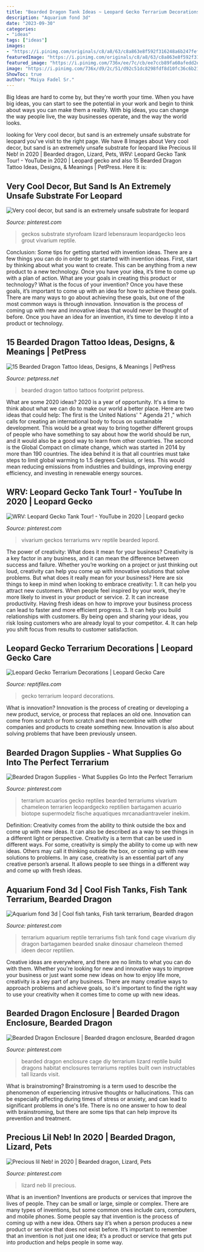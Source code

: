 ```yaml
---
title: "Bearded Dragon Tank Ideas ~ Leopard Gecko Terrarium Decorations"
description: "Aquarium fond 3d"
date: "2023-09-30"
categories:
- "ideas"
tags: ["ideas"]
images:
- "https://i.pinimg.com/originals/c8/a8/63/c8a863e8f592f316248a6b247fefce18.jpg"
featuredImage: "https://i.pinimg.com/originals/c8/a8/63/c8a863e8f592f316248a6b247fefce18.jpg"
featured_image: "https://i.pinimg.com/736x/ee/7c/cb/ee7ccb89fa60afedd2e21beb89713030.jpg"
image: "https://i.pinimg.com/736x/d9/2c/51/d92c51dc8298fdf8d10fc36c6b21042a.jpg"
ShowToc: true
author: "Maiya Fadel Sr."
---
```



Big Ideas are hard to come by, but they're worth your time. When you have big ideas, you can start to see the potential in your work and begin to think about ways you can make them a reality. With big ideas, you can change the way people live, the way businesses operate, and the way the world looks.

	

		
looking for Very cool decor, but sand is an extremely unsafe substrate for leopard you've visit to the right page. We have 8 Images about Very cool decor, but sand is an extremely unsafe substrate for leopard like Precious lil Neb! in 2020 | Bearded dragon, Lizard, Pets, WRV: Leopard Gecko Tank Tour! - YouTube in 2020 | Leopard gecko and also 15 Bearded Dragon Tattoo Ideas, Designs, &amp; Meanings | PetPress. Here it is:
		
    
## Very Cool Decor, But Sand Is An Extremely Unsafe Substrate For Leopard

<img loading=lazy src="https://i.pinimg.com/736x/ca/78/61/ca78613700548243dd53b5119a3f74a3.jpg" onerror="this.onerror=null;this.src='https://tse1.mm.bing.net/th?id=OIP._ZU0qdAlOUvN6Ku21egRKgHaFj&amp;pid=15.1';" alt="Very cool decor, but sand is an extremely unsafe substrate for leopard">

_Source: pinterest.com_

>geckos substrate styrofoam lizard lebensraum leopardgecko leos grout vivarium reptile. 

	

Conclusion: Some tips for getting started with invention ideas.
There are a few things you can do in order to get started with invention ideas. First, start by thinking about what you want to create. This can be anything from a new product to a new technology. Once you have your idea, it’s time to come up with a plan of action. What are your goals in creating this product or technology? What is the focus of your invention? Once you have these goals, it’s important to come up with an idea for how to achieve these goals. There are many ways to go about achieving these goals, but one of the most common ways is through innovation. Innovation is the process of coming up with new and innovative ideas that would never be thought of before. Once you have an idea for an invention, it’s time to develop it into a product or technology.

    
## 15 Bearded Dragon Tattoo Ideas, Designs, &amp; Meanings | PetPress

<img loading=lazy src="https://cdn.petpress.net/wp-content/uploads/2020/03/12025536/bearded-dragon-footprint-tattoo-cool.jpg" onerror="this.onerror=null;this.src='https://tse2.mm.bing.net/th?id=OIP.Y0MTQk08zT95UFg6Xu-rLQHaJ4&amp;pid=15.1';" alt="15 Bearded Dragon Tattoo Ideas, Designs, &amp; Meanings | PetPress">

_Source: petpress.net_

>bearded dragon tattoo tattoos footprint petpress. 

	

What are some 2020 ideas?
2020 is a year of opportunity. It's a time to think about what we can do to make our world a better place. Here are two ideas that could help: 
The first is the United Nations' " Agenda 21 ," which calls for creating an international body to focus on sustainable development. This would be a great way to bring together different groups of people who have something to say about how the world should be run, and it would also be a good way to learn from other countries. 
The second is the Global Compact on climate change, which was started in 2014 by more than 190 countries. The idea behind it is that all countries must take steps to limit global warming to 1.5 degrees Celsius, or less. This would mean reducing emissions from industries and buildings, improving energy efficiency, and investing in renewable energy sources.

    
## WRV: Leopard Gecko Tank Tour! - YouTube In 2020 | Leopard Gecko

<img loading=lazy src="https://i.pinimg.com/736x/ee/7c/cb/ee7ccb89fa60afedd2e21beb89713030.jpg" onerror="this.onerror=null;this.src='https://tse2.mm.bing.net/th?id=OIP.dcuSL_p674x8wOFKpN4JigHaEK&amp;pid=15.1';" alt="WRV: Leopard Gecko Tank Tour! - YouTube in 2020 | Leopard gecko">

_Source: pinterest.com_

>vivarium geckos terrariums wrv reptile bearded lepord. 

	

The power of creativity: What does it mean for your business?
Creativity is a key factor in any business, and it can mean the difference between success and failure. Whether you’re working on a project or just thinking out loud, creativity can help you come up with innovative solutions that solve problems. But what does it really mean for your business? Here are six things to keep in mind when looking to embrace creativity: 1. It can help you attract new customers. When people feel inspired by your work, they’re more likely to invest in your product or service. 2. It can increase productivity. Having fresh ideas on how to improve your business process can lead to faster and more efficient progress. 3. It can help you build relationships with customers. By being open and sharing your ideas, you risk losing customers who are already loyal to your competitor. 4. It can help you shift focus from results to customer satisfaction.

    
## Leopard Gecko Terrarium Decorations | Leopard Gecko Care

<img loading=lazy src="https://i0.wp.com/reptifiles.com/wp-content/uploads/2017/06/292J.jpg?fit=905%2C569&amp;ssl=1" onerror="this.onerror=null;this.src='https://tse3.mm.bing.net/th?id=OIP.E6oFtKJ2jR_0xljWiM8JsAHaEq&amp;pid=15.1';" alt="Leopard Gecko Terrarium Decorations | Leopard Gecko Care">

_Source: reptifiles.com_

>gecko terrarium leopard decorations. 

	

What is innovation?
Innovation is the process of creating or developing a new product, service, or process that replaces an old one. Innovation can come from scratch or from scratch and then recombine with other companies and products to create something new. Innovation is also about solving problems that have been previously unseen.

    
## Bearded Dragon Supplies - What Supplies Go Into The Perfect Terrarium

<img loading=lazy src="https://i.pinimg.com/originals/c8/a8/63/c8a863e8f592f316248a6b247fefce18.jpg" onerror="this.onerror=null;this.src='https://tse2.mm.bing.net/th?id=OIP._MXvW2qlM8i2FKbfgcJ_ugHaJ4&amp;pid=15.1';" alt="Bearded Dragon Supplies - What Supplies Go Into the Perfect Terrarium">

_Source: pinterest.com_

>terrarium acuarios gecko reptiles bearded terrariums vivarium chameleon terrarien leopardgecko reptilien bartagamen acuario biotope supermodelz fische aquatiques mrcanadiantraveler inekim. 

	

Definition: Creativity comes from the ability to think outside the box and come up with new ideas. It can also be described as a way to see things in a different light or perspective.
Creativity is a term that can be used in different ways. For some, creativity is simply the ability to come up with new ideas. Others may call it thinking outside the box, or coming up with new solutions to problems. In any case, creativity is an essential part of any creative person’s arsenal. It allows people to see things in a different way and come up with fresh ideas.

    
## Aquarium Fond 3d | Cool Fish Tanks, Fish Tank Terrarium, Bearded Dragon

<img loading=lazy src="https://i.pinimg.com/736x/d9/2c/51/d92c51dc8298fdf8d10fc36c6b21042a.jpg" onerror="this.onerror=null;this.src='https://tse3.mm.bing.net/th?id=OIP.x4CjV1DUaAcapf332ecDDgHaJ3&amp;pid=15.1';" alt="Aquarium fond 3d | Cool fish tanks, Fish tank terrarium, Bearded dragon">

_Source: pinterest.com_

>terrarium aquarium reptile terrariums fish tank fond cage vivarium diy dragon bartagamen bearded snake dinosaur chameleon themed ideen decor reptilien. 

	

Creative ideas are everywhere, and there are no limits to what you can do with them. Whether you're looking for new and innovative ways to improve your business or just want some new ideas on how to enjoy life more, creativity is a key part of any business. There are many creative ways to approach problems and achieve goals, so it's important to find the right way to use your creativity when it comes time to come up with new ideas.

    
## Bearded Dragon Enclosure | Bearded Dragon Enclosure, Bearded Dragon

<img loading=lazy src="https://i.pinimg.com/736x/e8/27/d4/e827d46d2b3cf81aeb245ebed9f6212f--bearded-dragon-enclosure-reptiles.jpg" onerror="this.onerror=null;this.src='https://tse1.mm.bing.net/th?id=OIP.-zm3Bpde0b7xEr-TXSVpiAHaE8&amp;pid=15.1';" alt="Bearded Dragon Enclosure | Bearded dragon enclosure, Bearded dragon">

_Source: pinterest.com_

>bearded dragon enclosure cage diy terrarium lizard reptile build dragons habitat enclosures terrariums reptiles built own instructables tall lizards visit. 

	

What is brainstroming?
Brainstroming is a term used to describe the phenomenon of experiencing intrusive thoughts or hallucinations. This can be especially affecting during times of stress or anxiety, and can lead to significant problems in one's life. There is no one answer to how to deal with brainstroming, but there are some tips that can help improve its prevention and treatment.

    
## Precious Lil Neb! In 2020 | Bearded Dragon, Lizard, Pets

<img loading=lazy src="https://i.pinimg.com/736x/4c/84/48/4c84488b31e1e57b89742507fbde0c15.jpg" onerror="this.onerror=null;this.src='https://tse3.mm.bing.net/th?id=OIP.uDuTYkcZ_EQ2CQVbS1MdMQHaJ3&amp;pid=15.1';" alt="Precious lil Neb! in 2020 | Bearded dragon, Lizard, Pets">

_Source: pinterest.com_

>lizard neb lil precious. 

	

What is an invention?
Inventions are products or services that improve the lives of people. They can be small or large, simple or complex. There are many types of inventions, but some common ones include cars, computers, and mobile phones. Some people say that invention is the process of coming up with a new idea. Others say it’s when a person produces a new product or service that does not exist before. It’s important to remember that an invention is not just one idea; it’s a product or service that gets put into production and helps people in some way.

